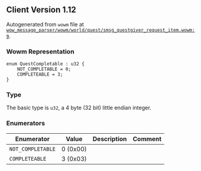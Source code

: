 ## Client Version 1.12

Autogenerated from `wowm` file at [`wow_message_parser/wowm/world/quest/smsg_questgiver_request_item.wowm:9`](https://github.com/gtker/wow_messages/tree/main/wow_message_parser/wowm/world/quest/smsg_questgiver_request_item.wowm#L9).

### Wowm Representation
```rust,ignore
enum QuestCompletable : u32 {
    NOT_COMPLETABLE = 0;
    COMPLETEABLE = 3;
}
```
### Type
The basic type is `u32`, a 4 byte (32 bit) little endian integer.
### Enumerators
| Enumerator | Value  | Description | Comment |
| --------- | -------- | ----------- | ------- |
| `NOT_COMPLETABLE` | 0 (0x00) |  |  |
| `COMPLETEABLE` | 3 (0x03) |  |  |
